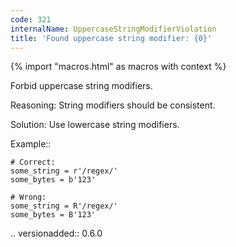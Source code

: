 ```yaml
---
code: 321
internalName: UppercaseStringModifierViolation
title: 'Found uppercase string modifier: {0}'
---
```


{% import "macros.html" as macros with context %}


Forbid uppercase string modifiers.

Reasoning:
    String modifiers should be consistent.

Solution:
    Use lowercase string modifiers.

Example::

    # Correct:
    some_string = r'/regex/'
    some_bytes = b'123'

    # Wrong:
    some_string = R'/regex/'
    some_bytes = B'123'

.. versionadded:: 0.6.0